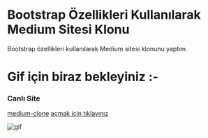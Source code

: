 # Bootstrap Özellikleri Kullanılarak Medium Sitesi Klonu

 Bootstrap özellikleri kullanılarak Medium sitesi klonunu yaptım.

# Gif için biraz bekleyiniz :-
### Canlı Site

[medium-clone](https://github.com/akarsu35/medium-clone/blob/index.html)
[açmak için tıklayınız](https://raw.githubusercontent.com/akarsu35/PatikaFrontend/main/week3/medium-clone/index.html)

![gif](https://github.com/akarsu35/PatikaFrontend/assets/152394526/e6c473aa-ebc4-4495-a5c7-a670dc067acd)

